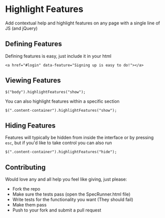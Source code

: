 # Highlight Features
Add contextual help and highlight features on any page with a single line of JS (and jQuery)

## Defining Features
Defining features is easy, just include it in your html

```
<a href="#login" data-feature="Signing up is easy to do!"></a>
```

## Viewing Features
```
$("body").highlightFeatures("show");
```
You can also highlight features within a specific section
```
$(".content-container").highlightFeatures("show");
```

## Hiding Features
Features will typically be hidden from inside the interface or by pressing `esc`, but if you'd like to take control you can also run
```
$(".content-container").highlightFeatures("hide");
```

## Contributing
Would love any and all help you feel like giving, just please:

 - Fork the repo
 - Make sure the tests pass (open the SpecRunner.html file)
 - Write tests for the functionality you want (They should fail)
 - Make them pass
 - Push to your fork and submit a pull request